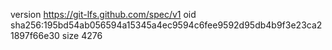 version https://git-lfs.github.com/spec/v1
oid sha256:195bd54ab056594a15345a4ec9594c6fee9592d95db4b9f3e23ca21897f66e30
size 4276
